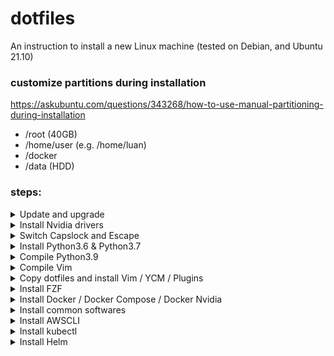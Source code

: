 # dotfiles
An instruction to install a new Linux machine (tested on Debian, and Ubuntu 21.10)

### customize partitions during installation

https://askubuntu.com/questions/343268/how-to-use-manual-partitioning-during-installation

- /root (40GB)
- /home/user (e.g. /home/luan)
- /docker 
- /data (HDD)


### steps:
<details>
<summary>Update and upgrade</summary>
  
```bash 
sudo apt-get update -y && sudo apt-get upgrade -y 
  
sudo apt-get install -y htop git curl unzip \
  libncurses5-dev libxt-dev libx11-dev libxtst-dev \
  libssl-dev libsqlite3-dev libreadline-dev \
  libtk8.6 libgdm-dev libdb4o-cil-dev libpcap-dev \
  build-essential cmake xclip mono-complete golang \
  nodejs default-jdk npm software-properties-common
```
</details> 





<details>
<summary>Install Nvidia drivers</summary>

Check the Additional Drivers section.

or run the following commands
```bash
sudo apt-get install nvidia-drive.. <tab>
```
then, REBOOT
</details>
  
<details>
<summary>Switch Capslock and Escape</summary>

```bash
gnome-tweaks

remember to chown -R user:user /home/user
```
</details>





<details>
<summary>Install Python3.6 & Python3.7</summary>  
  
```bash
sudo add-apt-repository ppa:deadsnakes/ppa

# update source list to focal
sudo apt update -y

# install python
sudo apt-get install -y python3.7 python3.7-dev python3.7-venv
sudo apt-get install -y python3.8 python3.8-dev python3.8-venv
```
</details>





<details>
<summary>Compile Python3.9</summary>
  
```bash
curl -O https://www.python.org/ftp/python/3.9.13/Python-3.9.13.tar.xz 
tar xvf Python-3.9.13.tar.xz
cd Python-3.9.13.tar.xz

./configure \
        --enable-shared \
        --enable-optimizations \
        --enable-loadable-sqlite-extensions \
        --disable-ipv6 \
        --enable-big-digits=30 \
        --with-ensurepip="upgrade" \
        --with-lto \
        --with-assertions \
        --with-system-ffi
make -j10
sudo make install 
```
</details>





<details>
<summary>Compile Vim</summary>

```
git clone git@github.com:vim/vim.git
cd vim

# read
cat src/INSTALL

# ensure vim is compile with clipboard and python3 support 
```
</details>


<details>
<summary>Copy dotfiles and install Vim / YCM / Plugins</summary>
  
```bash
cp .bashrc ~/.bashrc
cp .bash_aliases ~/.bash_aliases
cp .vimrc ~/.vimrc
cp .ycm_extra_conf.py ~/.ycm_extra_conf
cp .inputrc ~/.inputrc
cp .tmux.conf ~/.tmux.conf

git clone https://github.com/VundleVim/Vundle.vim.git ~/.vim/bundle/Vundle.vim
vim +PluginInstall +qall
cd ~/.vim/bundle/YouCompleteMe
python3 install.py --go-completer --rust-completer --ts-completer --verbose
```

Give a little care about JsCompleter, remove tern
https://github.com/ycm-core/YouCompleteMe#javascript-and-typescript-semantic-completion
</details>
  
 
 
 
<details> 
<summary>Install FZF</summary>

```bash
sudo apt install ripgrep
git clone --depth 1 https://github.com/junegunn/fzf.git ~/.fzf
bash ~/.fzf/install --all
```
</details>




<details>
<summary>Install Docker / Docker Compose / Docker Nvidia</summary>

Install docker
```bash
# install docker
curl https://get.docker.com | sh \
  && sudo systemctl --now enable docker
  
# add user to docker group
sudo usermod -aG docker $USER

# log out, log in
# test by `docker run hello-world` or `docker run ubuntu`
```

Install docker nvidia, https://docs.nvidia.com/datacenter/cloud-native/container-toolkit/install-guide.html

Install docker compose, https://docs.docker.com/compose/install/
</details>
  
  
  
  
  
<details>
<summary>Install common softwares</summary>
  
- Chrome
- Zoom
- Slack 
- Mendeley
- Ibus Bamboo
</details>




<details>
  <summary>Install AWSCLI</summary>

```bash
# https://docs.aws.amazon.com/cli/latest/userguide/getting-started-install.html
curl "https://awscli.amazonaws.com/awscli-exe-linux-x86_64.zip" -o "awscliv2.zip"
unzip awscliv2.zip
sudo ./aws/install
```
</details>


<details>
  <summary>Install kubectl</summary>

```bash
sudo curl --silent --location -o /usr/local/bin/kubectl \
   https://amazon-eks.s3.us-west-2.amazonaws.com/1.19.6/2021-01-05/bin/linux/amd64/kubectl

sudo chmod +x /usr/local/bin/kubectl
```
</details>

<details>
  <summary>Install Helm</summary>

```bash
curl -fsSL -o get_helm.sh https://raw.githubusercontent.com/helm/helm/main/scripts/get-helm-3
chmod 700 get_helm.sh
./get_helm.sh
```
</details>

